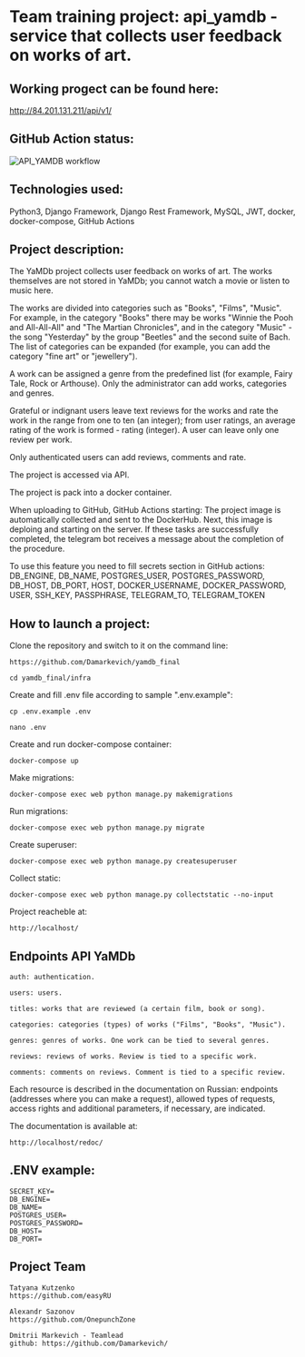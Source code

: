 # Team training project: api_yamdb - service that collects user feedback on works of art.


## Working progect can be found here:
http://84.201.131.211/api/v1/

## GitHub Action status:
![API_YAMDB workflow](https://github.com/damarkevich/yamdb_final/actions/workflows/yamdb_workflow.yml/badge.svg)


## Technologies used:
Python3, Django Framework, Django Rest Framework, MySQL, JWT, docker, docker-compose, GitHub Actions

## Project description:

The YaMDb project collects user feedback on works of art. The works themselves are not stored in YaMDb; you cannot watch a movie or listen to music here.

The works are divided into categories such as "Books", "Films", "Music". For example, in the category "Books" there may be works "Winnie the Pooh and All-All-All" and "The Martian Chronicles", and in the category "Music" - the song "Yesterday" by the group "Beetles" and the second suite of Bach. The list of categories can be expanded (for example, you can add the category "fine art" or "jewellery").

A work can be assigned a genre from the predefined list (for example, Fairy Tale, Rock or Arthouse).
Only the administrator can add works, categories and genres.

Grateful or indignant users leave text reviews for the works and rate the work in the range from one to ten (an integer); from user ratings, an average rating of the work is formed - rating (integer). A user can leave only one review per work.

Only authenticated users can add reviews, comments and rate.

The project is accessed via API.

The project is pack into a docker container.

When uploading to GitHub, GitHub Actions starting: The project image is automatically collected and sent to the DockerHub. Next, this image is deploing and starting on the server. If these tasks are successfully completed, the telegram bot receives a message about the completion of the procedure. 

To use this feature you need to fill secrets section in GitHub actions: DB_ENGINE, DB_NAME, POSTGRES_USER, POSTGRES_PASSWORD, DB_HOST, DB_PORT, HOST, DOCKER_USERNAME, DOCKER_PASSWORD, USER, SSH_KEY, PASSPHRASE, TELEGRAM_TO, TELEGRAM_TOKEN 


## How to launch a project:

Clone the repository and switch to it on the command line:

```
https://github.com/Damarkevich/yamdb_final
```

```
cd yamdb_final/infra
```

Create and fill .env file according to sample ".env.example":

```
cp .env.example .env
```
```
nano .env 
```

Create and run docker-compose container:

```
docker-compose up
```

Make migrations:

```
docker-compose exec web python manage.py makemigrations
```

Run migrations:

```
docker-compose exec web python manage.py migrate
```

Create superuser:

```
docker-compose exec web python manage.py createsuperuser
```

Collect static:

```
docker-compose exec web python manage.py collectstatic --no-input 
```

Project reacheble at:

```
http://localhost/
```


## Endpoints API YaMDb
```
auth: authentication.
```
```
users: users.
```
```
titles: works that are reviewed (a certain film, book or song).
```
```
categories: categories (types) of works ("Films", "Books", "Music").
```
```
genres: genres of works. One work can be tied to several genres.
```
```
reviews: reviews of works. Review is tied to a specific work.
```
```
comments: comments on reviews. Comment is tied to a specific review.
```
Each resource is described in the documentation on Russian: endpoints (addresses where you can make a request), allowed types of requests, access rights and additional parameters, if necessary, are indicated.

The documentation is available at:

```
http://localhost/redoc/
```

## .ENV example:

```
SECRET_KEY=
DB_ENGINE=
DB_NAME=
POSTGRES_USER=
POSTGRES_PASSWORD=
DB_HOST=
DB_PORT=
```

## Project Team

```
Tatyana Kutzenko
https://github.com/easyRU
```

```
Alexandr Sazonov
https://github.com/OnepunchZone
```

```
Dmitrii Markevich - Teamlead
github: https://github.com/Damarkevich/
```